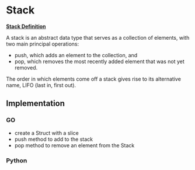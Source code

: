 # Stack

**[Stack Definition](https://en.wikipedia.org/wiki/Stack_(abstract_data_type))**

A stack is an abstract data type that serves as a collection of elements, with two main principal operations:

* push, which adds an element to the collection, and
* pop, which removes the most recently added element that was not yet removed.

The order in which elements come off a stack gives rise to its alternative name, LIFO (last in, first out).


## Implementation

### GO

* create a Struct with a slice
* push method to add to the stack
* pop method to remove an element from the Stack



### Python

